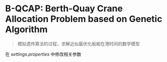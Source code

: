 # B-QCAP: Berth-Quay Crane Allocation Problem based on Genetic Algorithm
> 模拟遗传算法的过程，求解近似最优化船舶在港时间的数学模型
>
在 *settings.properties* 中修改相关参数